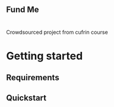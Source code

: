 ## Fund Me

#

Crowdsourced project from cufrin course

# Getting started

## Requirements

## Quickstart
